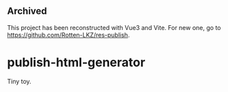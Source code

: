 ## Archived

This project has been reconstructed with Vue3 and Vite. For new one, go to <https://github.com/Rotten-LKZ/res-publish>.

# publish-html-generator

Tiny toy.
